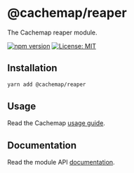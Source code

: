 # @cachemap/reaper

The Cachemap reaper module.

[![npm version](https://badge.fury.io/js/%40cachemap%2Freaper.svg)](https://badge.fury.io/js/%40cachemap%2Freaper)
[![License: MIT](https://img.shields.io/badge/License-MIT-yellow.svg)](LICENSE)

## Installation

```bash
yarn add @cachemap/reaper
```

## Usage

Read the Cachemap [usage guide](../../README.md#usage).

## Documentation

Read the module API [documentation](docs/README.md).